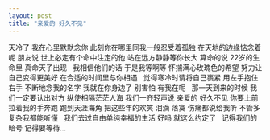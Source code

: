 ```yaml
---
layout: post
title: "亲爱的 好久不见"
---
```

天冷了 我在心里默默念你
此刻你在哪里同我一般忍受着孤独 在天地的边缘惦念着呢
朋友说 世上必定有个命中注定的他 站在远方静静等你长大
算命的说 22岁的生命里 真命天子出现
 
我相信他们的话 于是我等啊等 怀揣满心玫瑰色的希望
努力让自己变得更美好 在合适的时间里与你相遇
 
觉得寒冷时请将自己裹紧 用左手抱住右手 不断地念我的名字
我就在你身边了
别害怕 有我在呢
 
那一天到来的时候 我们一定要认出对方
纵使相隔茫茫人海
我们一齐轻声说 亲爱的 好久不见
你要上前拉着我的手奔跑 跑到天涯海角
把这些年的欢笑 泪滴 落寞 伤痛都说给我听
不管多复杂我都能听懂
 
我们去过自由单纯幸福的生活 好吗
就这么约定了
 
记得我们的暗号 记得要等待...
 
 
 							
		
